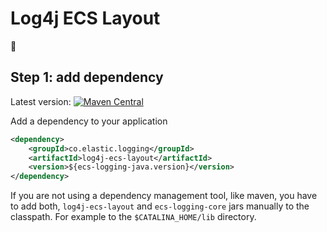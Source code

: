 # Log4j ECS Layout
🚧

## Step 1: add dependency
Latest version: [![Maven Central](https://img.shields.io/maven-central/v/co.elastic.logging/log4j-ecs-layout.svg)](https://search.maven.org/search?q=g:co.elastic.logging%20AND%20a:log4j-ecs-layout)

Add a dependency to your application
```xml
<dependency>
    <groupId>co.elastic.logging</groupId>
    <artifactId>log4j-ecs-layout</artifactId>
    <version>${ecs-logging-java.version}</version>
</dependency>
```

If you are not using a dependency management tool, like maven, you have to add both,
`log4j-ecs-layout` and `ecs-logging-core` jars manually to the classpath.
For example to the `$CATALINA_HOME/lib` directory.

